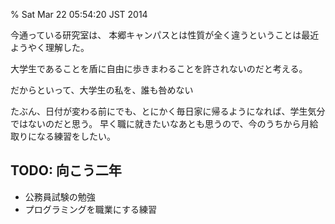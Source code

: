% Sat Mar 22 05:54:20 JST 2014

今通っている研究室は、
本郷キャンパスとは性質が全く違うということは最近ようやく理解した。

大学生であることを盾に自由に歩きまわることを許されないのだと考える。

だからといって、大学生の私を、誰も咎めない

たぶん、日付が変わる前にでも、とにかく毎日家に帰るようになれば、学生気分ではないのだと思う。
早く職に就きたいなあとも思うので、今のうちから月給取りになる練習をしたい。

## TODO: 向こう二年

- 公務員試験の勉強
- プログラミングを職業にする練習

